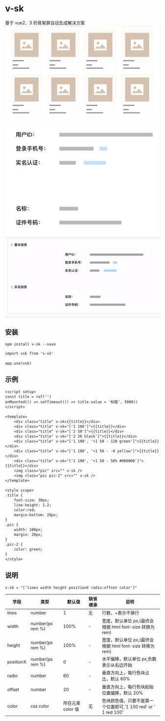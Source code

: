 # v-sk

基于 vue2、3 的骨架屏自动生成解决方案
![image.png](./sk1.png)
![image.png](./sk2.png)
![image.gif](./sk3.gif)

## 安装

```
npm install v-sk --save
```

```
import vsk from 'v-sk'

app.use(vsk)
```

## 示例

```
<script setup>
const title = ref('')
onMounted(() => setTimeout(() => title.value = '标题', 5000))
</script>

<template>
    <div class="title" v-sk>{{title}}</div>
    <div class="title" v-sk="['1 100']">{{title}}</div>
    <div class="title" v-sk="['2 50']">{{title}}</div>
    <div class="title" v-sk="['2 50 black']">{{title}}</div>
    <div class="title" v-sk="['1 100', '+1 50 - 120 green']">{{title}}</div>
    <div class="title" v-sk="['1 100', '+1 50 - -0 yellow']">{{title}}</div>
    <div class="title" v-sk="['1 100', '+1 50 - 50% #000000']">{{title}}</div>
    <img class="pic" src="" v-sk />
    <img class="pic pic-2" src="" v-sk />
</template>

<style scope>
.title {
    font-size: 30px;
    line-height: 1.2;
    color:red;
    margin-bottom: 20px;
}
.pic {
    width: 100px;
    margin: 20px;
}
.pic-2 {
    color: green;
}
</style>

```

## 说明

```
v-sk = "['lines width height positionX radio:offset color']"
```

| 字段      | 类型             | 默认值            | 缺省继承 | 说明                                                           |
| --------- | ---------------- | ----------------- | -------- | -------------------------------------------------------------- |
| lines     | number           | 1                 | 无       | 行数，+表示不换行                                              |
| width     | number(px rem %) | 100%              | -        | 宽度，默认单位 px,(最终会根据 html font-size 转换为 rem)       |
| height    | number(px rem %) | 100%              | -        | 宽度，默认单位 px,(最终会根据 html font-size 转换为 rem)       |
| positionX | number(px rem %) | 0                 | -        | 水平偏移，默认单位 px,负数表示从右边开始                       |
| radio     | number           | 60                | -        | 垂直方向上，每行色块占比，默认 60%                             |
| offset    | number           | 20                | -        | 垂直方向上，每行色块起始位置偏移，默认 20%                     |
| color     | css color        | 所在元素 color 值 | 无       | 色块颜色值，只要不是第一个位置即可,'1 100 red' or ' 1 red 100' |
